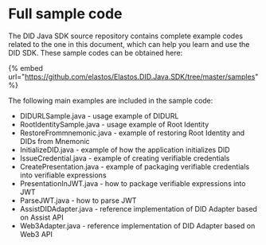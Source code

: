 # Full sample code

The DID Java SDK source repository contains complete example codes related to the one in this document, which can help you learn and use the DID SDK. These sample codes can be obtained here:

{% embed url="https://github.com/elastos/Elastos.DID.Java.SDK/tree/master/samples" %}

The following main examples are included in the sample code:

* DIDURLSample.java - usage example of DIDURL
* RootIdentitySample.java - usage example of Root Identity
* RestoreFrommnemonic.java - example of restoring Root Identity and DIDs from Mnemonic
* InitializeDID.java - example of how the application initializes DID
* IssueCredential.java - example of creating verifiable credentials
* CreatePresentation.java - example of packaging verifiable credentials into verifiable expressions
* PresentationInJWT.java - how to package verifiable expressions into JWT
* ParseJWT.java - how to parse JWT
* AssistDIDAdapter.java - reference implementation of DID Adapter based on Assist API
* Web3Adapter.java - reference implementation of DID Adapter based on Web3 API
